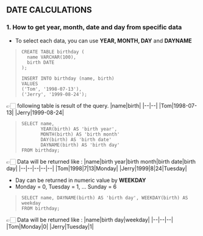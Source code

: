 ## DATE CALCULATIONS

### 1. How to get year, month, date and day from specific data
- To select each data, you can use **YEAR, MONTH, DAY** and **DAYNAME**
>``` mysql
> CREATE TABLE birthday (
>   name VARCHAR(100),
>   birth DATE
> );
>
> INSERT INTO birthday (name, birth)
> VALUES
> ('Tom', '1998-07-13'),
> ('Jerry', '1999-08-24');
>```
👉🏻 following table is result of the query.
|name|birth|
|--|--|
|Tom|1998-07-13|
|Jerry|1999-08-24|
> ``` mysql
> SELECT name,
>        YEAR(birth) AS 'birth year',
>        MONTH(birth) AS 'birth month'
>        DAY(birth) AS 'birth date'
>        DAYNAME(birth) AS 'birth day'
> FROM birthday;
> ```
👉🏻 Data will be returned like :
|name|birth year|birth month|birth date|birth day|
|--|--|--|--|--|
|Tom|1998|7|13|Monday|
|Jerry|1999|8|24|Tuesday|

- Day can be returned in numeric value by **WEEKDAY**
- Monday = 0, Tuesday = 1, ... Sunday = 6
> ``` mysql
> SELECT name, DAYNAME(birth) AS 'birth day', WEEKDAY(birth) AS weekday
> FROM birthday;
> ```
👉🏻 Data will be returned like :
|name|birth day|weekday|
|--|--|--|
|Tom|Monday|0|
|Jerry|Tuesday|1|

